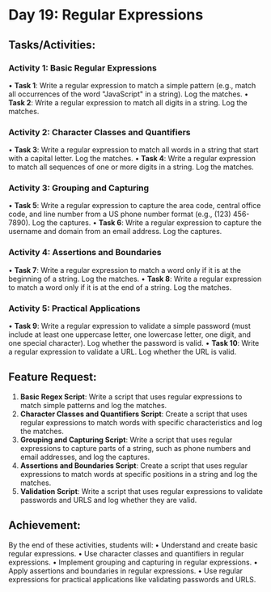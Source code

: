 # Day 19: Regular Expressions
## Tasks/Activities:
### Activity 1: Basic Regular Expressions
• **Task 1**: Write a regular expression to match a simple pattern (e.g., match all occurrences of the word "JavaScript" in a string). Log the matches.
• **Task 2**: Write a regular expression to match all digits in a string. Log the matches.
### Activity 2: Character Classes and Quantifiers
• **Task 3**: Write a regular expression to match all words in a string that start with a capital letter. Log the matches.
• **Task 4**: Write a regular expression to match all sequences of one or more digits in a string. Log the matches.
### Activity 3: Grouping and Capturing
• **Task 5**: Write a regular expression to capture the area code, central office code, and line number from a US phone number format (e.g., (123) 456-7890). Log the captures.
• **Task 6**: Write a regular expression to capture the username and domain from an email address. Log the captures.
### Activity 4: Assertions and Boundaries
• **Task 7**: Write a regular expression to match a word only if it is at the beginning of a string. Log the matches.
• **Task 8**: Write a regular expression to match a word only if it is at the end of a string. Log the matches.
### Activity 5: Practical Applications
• **Task 9**: Write a regular expression to validate a simple password (must include at least one uppercase letter, one lowercase letter, one digit, and one special character). Log whether the password is valid.
• **Task 10**: Write a regular expression to validate a URL. Log whether the URL is valid.
## Feature Request:
1. **Basic Regex Script**: Write a script that uses regular expressions to match simple patterns and log the matches.
2. **Character Classes and Quantifiers Script**: Create a script that uses regular expressions to match words with specific characteristics and log the matches.
3. **Grouping and Capturing Script**: Write a script that uses regular expressions to capture parts of a string, such as phone numbers and email addresses, and log the captures.
4. **Assertions and Boundaries Script**: Create a script that uses regular expressions to match words at specific positions in a string and log the matches.
5. **Validation Script**: Write a script that uses regular expressions to validate passwords and URLS and log whether they are valid.
## Achievement:
By the end of these activities, students will:
• Understand and create basic regular expressions.
• Use character classes and quantifiers in regular expressions.
• Implement grouping and capturing in regular expressions.
• Apply assertions and boundaries in regular expressions.
• Use regular expressions for practical applications like validating passwords and URLS.
